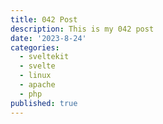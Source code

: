 ```yaml
---
title: 042 Post
description: This is my 042 post
date: '2023-8-24'
categories:
  - sveltekit
  - svelte
  - linux
  - apache
  - php
published: true
---
```


